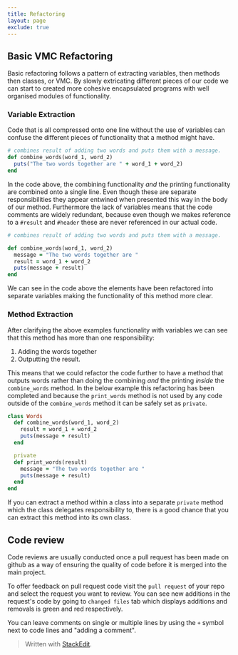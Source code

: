 ```yaml
---
title: Refactoring
layout: page
exclude: true
---
```

## Basic VMC Refactoring
Basic refactoring follows a pattern of extracting variables, then methods then classes, or VMC. By slowly extricating different pieces of our code we can start to created more cohesive encapsulated programs with well organised modules of functionality.

### Variable Extraction

Code that is all compressed onto one line without the use of variables can confuse the different pieces of functionality that a method might have. 
```ruby
# combines result of adding two words and puts them with a message.
def combine_words(word_1, word_2)
  puts("The two words together are " + word_1 + word_2)
end
```
In the code above, the combining functionality *and* the printing functionality are combined onto a single line. Even though these are separate responsibilities they appear entwined when presented this way in the body of our method. Furthermore the lack of variables means that the code comments are widely redundant, because even though we makes reference to a `#result` and `#header` these are never referenced in our actual code. 
```ruby
# combines result of adding two words and puts them with a message.

def combine_words(word_1, word_2)
  message = "The two words together are "
  result = word_1 + word_2
  puts(message + result)
end
```
We can see in the code above the elements have been refactored into separate variables making the functionality of this method more clear.

### Method Extraction
After clarifying the above examples functionality with variables we can see that this method has more than one responsibility:

1. Adding the words together
2. Outputting the result.

This means that we could refactor the code further to have a method that outputs words rather than doing the combining *and* the printing *inside* the `combine_words` method. In the below example this refactoring has been completed and because the `print_words` method is not used by any code outside of the `combine_words` method it can be safely set as `private`.
```ruby
class Words
  def combine_words(word_1, word_2)
    result = word_1 + word_2
    puts(message + result)
  end

  private
  def print_words(result)
    message = "The two words together are "
    puts(message + result)
  end
end
```

If you can extract a method within a class into a separate `private` method which the class delegates responsibility to, there is a good chance that you can extract this method into its own class.


## Code review

Code reviews are usually conducted once a pull request has been made on github as a way of ensuring the quality of code before it is merged into the main project.

To offer feedback on pull request code visit the `pull request` of your repo and select the request you want to review. You can see new additions in the request's code by going to `changed files` tab which displays additions and removals is green and red respectively.

You can leave comments on single or multiple lines by using the `+` symbol next to code lines and "adding a comment". 
> Written with [StackEdit](https://stackedit.io/).
<!--stackedit_data:
eyJoaXN0b3J5IjpbLTQyNTA2MTMwOCwxNzQ4ODE4NTA0LDExNT
UxMTkyNywtNTUyMzI4MjM2LC0yMDU0NDc1NDA2LDE4NDUzMjUw
ODMsLTIwNTQ0NzU0MDYsLTg1NjA1MTExN119
-->